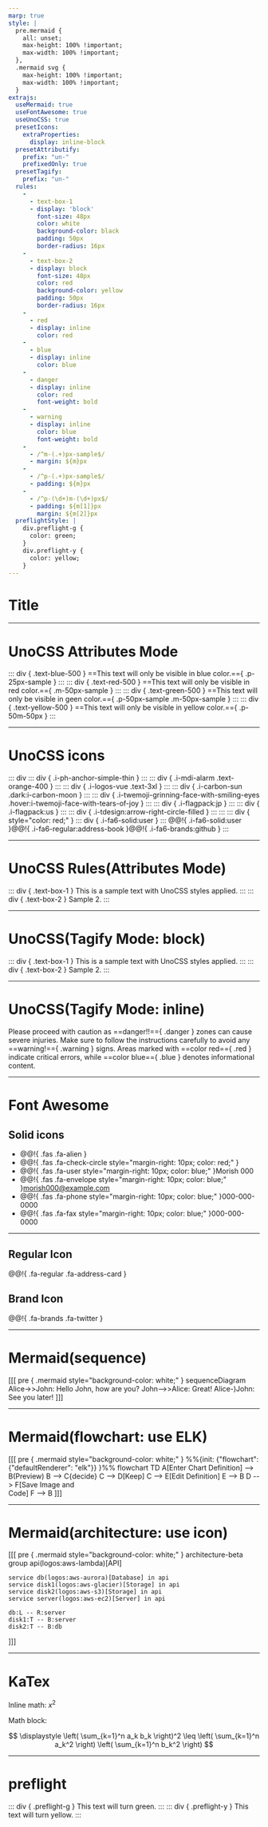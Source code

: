 ```yaml
---
marp: true
style: |
  pre.mermaid {
    all: unset;
    max-height: 100% !important;
    max-width: 100% !important;
  },
  .mermaid svg {
    max-height: 100% !important;
    max-width: 100% !important;
  }
extrajs:
  useMermaid: true
  useFontAwesome: true
  useUnoCSS: true
  presetIcons:
    extraProperties:
      display: inline-block
  presetAttributify:
    prefix: "un-"
    prefixedOnly: true
  presetTagify:
    prefix: "un-"
  rules:
    -
      - text-box-1
      - display: 'block'
        font-size: 48px
        color: white
        background-color: black
        padding: 50px
        border-radius: 16px
    -
      - text-box-2
      - display: block
        font-size: 48px
        color: red
        background-color: yellow
        padding: 50px
        border-radius: 16px
    -
      - red
      - display: inline
        color: red
    -
      - blue
      - display: inline
        color: blue
    -
      - danger
      - display: inline
        color: red
        font-weight: bold
    -
      - warning
      - display: inline
        color: blue
        font-weight: bold
    -
      - /^m-(.+)px-sample$/
      - margin: ${m}px
    -
      - /^p-(.+)px-sample$/
      - padding: ${m}px
    -
      - /^p-(\d+)m-(\d+)px$/
      - padding: ${m[1]}px
        margin: ${m[2]}px
  preflightStyle: |
    div.preflight-g {
      color: green;
    }
    div.preflight-y {
      color: yellow;
    }
---
```


# Title

---

# UnoCSS Attributes Mode

::: div { .text-blue-500 }
  ==This text will only be visible in blue color.=={ .p-25px-sample }
:::
::: div { .text-red-500 }
  ==This text will only be visible in red color.=={ .m-50px-sample }
:::
::: div { .text-green-500 }
  ==This text will only be visible in geen color.=={ .p-50px-sample .m-50px-sample }
:::
::: div { .text-yellow-500 }
  ==This text will only be visible in yellow color.=={ .p-50m-50px }
:::

---

# UnoCSS icons

::: div
::: div { .i-ph-anchor-simple-thin }
:::
::: div { .i-mdi-alarm .text-orange-400 }
:::
::: div { .i-logos-vue .text-3xl }
:::
::: div { .i-carbon-sun .dark:i-carbon-moon }
:::
::: div { .i-twemoji-grinning-face-with-smiling-eyes .hover:i-twemoji-face-with-tears-of-joy }
:::
::: div { .i-flagpack:jp }
:::
::: div { .i-flagpack:us }
:::
::: div { .i-tdesign:arrow-right-circle-filled }
:::
:::
::: div { style="color: red;" }
::: div { .i-fa6-solid:user }
:::
@@!{ .i-fa6-solid:user }@@!{ .i-fa6-regular:address-book }@@!{ .i-fa6-brands:github }
:::

---

# UnoCSS Rules(Attributes Mode)

::: div { .text-box-1 }
  This is a sample text with UnoCSS styles applied.
:::
::: div { .text-box-2 }
  Sample 2.
:::

---

# UnoCSS(Tagify Mode: block)

::: div { .text-box-1 }
  This is a sample text with UnoCSS styles applied.
:::
::: div { .text-box-2 }
  Sample 2.
:::

---

# UnoCSS(Tagify Mode: inline)

Please proceed with caution as ==danger!!=={ .danger } zones can cause severe injuries. Make sure to follow the instructions carefully to avoid any ==warning!=={ .warning } signs. Areas marked with ==color red=={ .red } indicate critical errors, while ==color blue=={ .blue } denotes informational content.

---

# Font Awesome

## Solid icons

- @@!{ .fas .fa-alien }
- @@!{ .fas .fa-check-circle style="margin-right: 10px; color: red;" }
- @@!{ .fas .fa-user style="margin-right: 10px; color: blue;" }Morish 000
- @@!{ .fas .fa-envelope style="margin-right: 10px; color: blue;" }morish000@example.com
- @@!{ .fas .fa-phone style="margin-right: 10px; color: blue;" }000-000-0000
- @@!{ .fas .fa-fax style="margin-right: 10px; color: blue;" }000-000-0000

---

## Regular Icon

@@!{ .fa-regular .fa-address-card }

## Brand Icon

@@!{ .fa-brands .fa-twitter }

---

# Mermaid(sequence)

[[[ pre { .mermaid style="background-color: white;" }
sequenceDiagram
    Alice->>John: Hello John, how are you?
    John-->>Alice: Great!
    Alice-)John: See you later!
]]]

---

# Mermaid(flowchart: use ELK)

[[[ pre { .mermaid style="background-color: white;" }
%%{init: {"flowchart": {"defaultRenderer": "elk"}} }%%
flowchart TD
  A[Enter Chart Definition] --> B(Preview)
  B --> C{decide}
  C --> D[Keep]
  C --> E[Edit Definition]
  E --> B
  D --> F[Save Image and <br/> Code]
  F --> B
]]]

---

# Mermaid(architecture: use icon)

[[[ pre { .mermaid style="background-color: white;" }
architecture-beta
    group api(logos:aws-lambda)[API]

    service db(logos:aws-aurora)[Database] in api
    service disk1(logos:aws-glacier)[Storage] in api
    service disk2(logos:aws-s3)[Storage] in api
    service server(logos:aws-ec2)[Server] in api

    db:L -- R:server
    disk1:T -- B:server
    disk2:T -- B:db
]]]

---

# KaTex

Inline math: $x^2$

Math block:

$$
\displaystyle
\left( \sum_{k=1}^n a_k b_k \right)^2
\leq
\left( \sum_{k=1}^n a_k^2 \right)
\left( \sum_{k=1}^n b_k^2 \right)
$$

---

# preflight

::: div { .preflight-g }
This text will turn green.
:::
::: div { .preflight-y }
This text will turn yellow.
:::